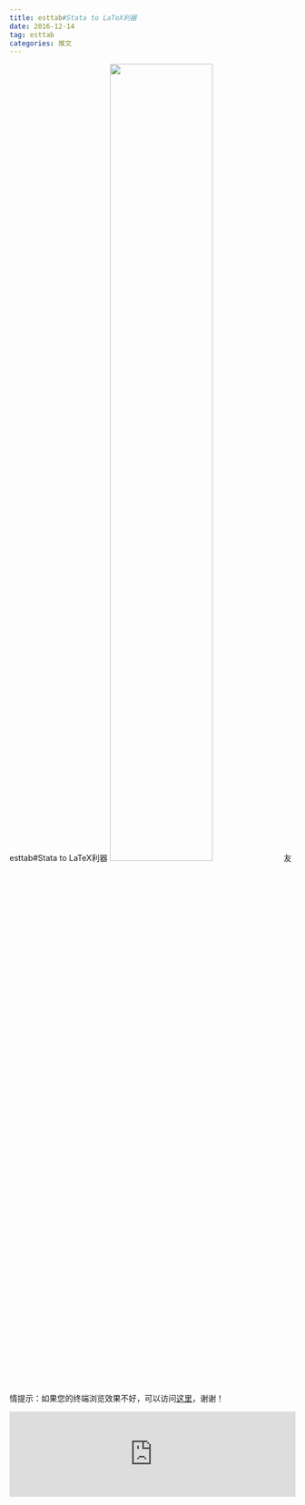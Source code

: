 ```yaml
---
title: esttab#Stata to LaTeX利器
date: 2016-12-14
tag: esttab
categories: 推文
---
```

esttab#Stata to LaTeX利器
<img src="http://mmbiz.qpic.cn/mmbiz_jpg/ACviaWTBFxhag9sbYWX8q1iaLEfOHicicAXWLiaYjzQBHlLmHTVFuaRLQ1MdfjdblNOTbC0ibhdRAM8DGdLVe8raMNicg/0?wx_fmt.jpeg" style="width: 60%; height: auto;"/><!--more-->
友情提示：如果您的终端浏览效果不好，可以访问[这里](https://stata-club.github.io/stata_article/2016-12-14.html)，谢谢！
<iframe src="https://stata-club.github.io/stata_article/2016-12-14.html" id="iframepage" frameborder="0" scrolling="no" marginheight="0" marginwidth="0" width="100%" onLoad="iFrameHeight()"></iframe>
<script type="text/javascript" language="javascript">
function iFrameHeight() {
var ifm= document.getElementById("iframepage");
var subWeb = document.frames ? document.frames["iframepage"].document : ifm.contentDocument;   
if(ifm != null && subWeb != null) {
 ifm.height = subWeb.body.scrollHeight;
} 
} 
</script> 